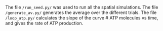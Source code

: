 The file `/run_seed.py/` was used to run all the spatial simulations. The file `/generate_av.py/` generates the average over the different trials. The file `/loop_atp.py/` calculates the slope of the curve # ATP molecules vs time, and gives the rate of ATP production.

